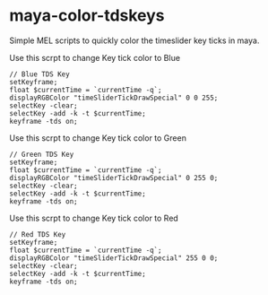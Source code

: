 # maya-color-tdskeys
Simple MEL scripts to quickly color the timeslider key ticks in maya. 

Use this scrpt to change Key tick color to Blue
```
// Blue TDS Key
setKeyframe;
float $currentTime = `currentTime -q`;
displayRGBColor "timeSliderTickDrawSpecial" 0 0 255;   
selectKey -clear;
selectKey -add -k -t $currentTime;
keyframe -tds on;
```
Use this scrpt to change Key tick color to Green
```
// Green TDS Key
setKeyframe;
float $currentTime = `currentTime -q`;
displayRGBColor "timeSliderTickDrawSpecial" 0 255 0;   
selectKey -clear;
selectKey -add -k -t $currentTime;
keyframe -tds on;
```
Use this scrpt to change Key tick color to Red
```
// Red TDS Key
setKeyframe;
float $currentTime = `currentTime -q`;
displayRGBColor "timeSliderTickDrawSpecial" 255 0 0;   
selectKey -clear;
selectKey -add -k -t $currentTime;
keyframe -tds on;
```

